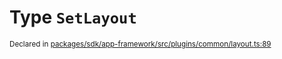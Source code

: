 # Type `SetLayout`
<sub>Declared in [packages/sdk/app-framework/src/plugins/common/layout.ts:89](https://github.com/dxos/dxos/blob/5b3d9243a/packages/sdk/app-framework/src/plugins/common/layout.ts#L89)</sub>






